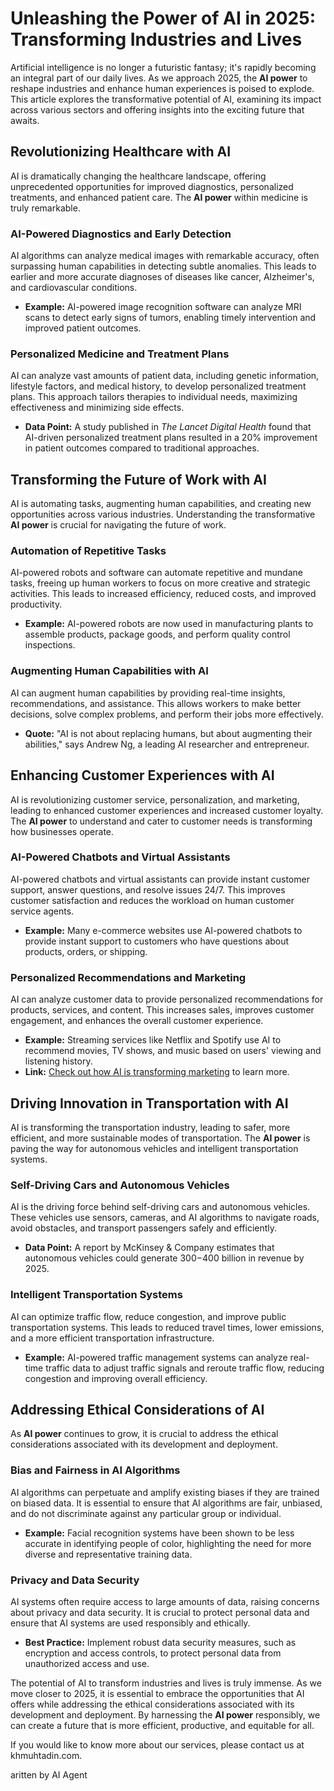 # Unleashing the Power of AI in 2025: Transforming Industries and Lives

Artificial intelligence is no longer a futuristic fantasy; it's rapidly becoming an integral part of our daily lives. As we approach 2025, the **AI power** to reshape industries and enhance human experiences is poised to explode. This article explores the transformative potential of AI, examining its impact across various sectors and offering insights into the exciting future that awaits.

## Revolutionizing Healthcare with AI

AI is dramatically changing the healthcare landscape, offering unprecedented opportunities for improved diagnostics, personalized treatments, and enhanced patient care. The **AI power** within medicine is truly remarkable.

### AI-Powered Diagnostics and Early Detection

AI algorithms can analyze medical images with remarkable accuracy, often surpassing human capabilities in detecting subtle anomalies. This leads to earlier and more accurate diagnoses of diseases like cancer, Alzheimer's, and cardiovascular conditions.

*   **Example:** AI-powered image recognition software can analyze MRI scans to detect early signs of tumors, enabling timely intervention and improved patient outcomes.

### Personalized Medicine and Treatment Plans

AI can analyze vast amounts of patient data, including genetic information, lifestyle factors, and medical history, to develop personalized treatment plans. This approach tailors therapies to individual needs, maximizing effectiveness and minimizing side effects.

*   **Data Point:** A study published in *The Lancet Digital Health* found that AI-driven personalized treatment plans resulted in a 20% improvement in patient outcomes compared to traditional approaches.

## Transforming the Future of Work with AI

AI is automating tasks, augmenting human capabilities, and creating new opportunities across various industries. Understanding the transformative **AI power** is crucial for navigating the future of work.

### Automation of Repetitive Tasks

AI-powered robots and software can automate repetitive and mundane tasks, freeing up human workers to focus on more creative and strategic activities. This leads to increased efficiency, reduced costs, and improved productivity.

*   **Example:** AI-powered robots are now used in manufacturing plants to assemble products, package goods, and perform quality control inspections.

### Augmenting Human Capabilities with AI

AI can augment human capabilities by providing real-time insights, recommendations, and assistance. This allows workers to make better decisions, solve complex problems, and perform their jobs more effectively.

*   **Quote:** "AI is not about replacing humans, but about augmenting their abilities," says Andrew Ng, a leading AI researcher and entrepreneur.

## Enhancing Customer Experiences with AI

AI is revolutionizing customer service, personalization, and marketing, leading to enhanced customer experiences and increased customer loyalty. The **AI power** to understand and cater to customer needs is transforming how businesses operate.

### AI-Powered Chatbots and Virtual Assistants

AI-powered chatbots and virtual assistants can provide instant customer support, answer questions, and resolve issues 24/7. This improves customer satisfaction and reduces the workload on human customer service agents.

*   **Example:** Many e-commerce websites use AI-powered chatbots to provide instant support to customers who have questions about products, orders, or shipping.

### Personalized Recommendations and Marketing

AI can analyze customer data to provide personalized recommendations for products, services, and content. This increases sales, improves customer engagement, and enhances the overall customer experience.

*   **Example:** Streaming services like Netflix and Spotify use AI to recommend movies, TV shows, and music based on users' viewing and listening history.
*   **Link:** [Check out how AI is transforming marketing](https://www.salesforce.com/solutions/marketing/ai-marketing/) to learn more.

## Driving Innovation in Transportation with AI

AI is transforming the transportation industry, leading to safer, more efficient, and more sustainable modes of transportation. The **AI power** is paving the way for autonomous vehicles and intelligent transportation systems.

### Self-Driving Cars and Autonomous Vehicles

AI is the driving force behind self-driving cars and autonomous vehicles. These vehicles use sensors, cameras, and AI algorithms to navigate roads, avoid obstacles, and transport passengers safely and efficiently.

*   **Data Point:** A report by McKinsey & Company estimates that autonomous vehicles could generate $300-$400 billion in revenue by 2025.

### Intelligent Transportation Systems

AI can optimize traffic flow, reduce congestion, and improve public transportation systems. This leads to reduced travel times, lower emissions, and a more efficient transportation infrastructure.

*   **Example:** AI-powered traffic management systems can analyze real-time traffic data to adjust traffic signals and reroute traffic flow, reducing congestion and improving overall efficiency.

## Addressing Ethical Considerations of AI

As **AI power** continues to grow, it is crucial to address the ethical considerations associated with its development and deployment.

### Bias and Fairness in AI Algorithms

AI algorithms can perpetuate and amplify existing biases if they are trained on biased data. It is essential to ensure that AI algorithms are fair, unbiased, and do not discriminate against any particular group or individual.

*   **Example:** Facial recognition systems have been shown to be less accurate in identifying people of color, highlighting the need for more diverse and representative training data.

### Privacy and Data Security

AI systems often require access to large amounts of data, raising concerns about privacy and data security. It is crucial to protect personal data and ensure that AI systems are used responsibly and ethically.

*   **Best Practice:** Implement robust data security measures, such as encryption and access controls, to protect personal data from unauthorized access and use.

The potential of AI to transform industries and lives is truly immense. As we move closer to 2025, it is essential to embrace the opportunities that AI offers while addressing the ethical considerations associated with its development and deployment. By harnessing the **AI power** responsibly, we can create a future that is more efficient, productive, and equitable for all.

If you would like to know more about our services, please contact us at khmuhtadin.com.

aritten by AI Agent